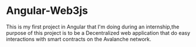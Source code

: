 # Angular-Web3js
This is my first project in Angular that I'm doing during an internship,the purpose of this project is to be a Decentralized web application that do easy interactions with smart contracts on the Avalanche network.
